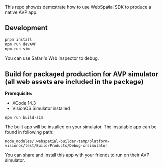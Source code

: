 This repo showes demostrate how to use WebSpatial SDK to produce a native AVP app.

## Development

```bash
pnpm install
npm run devAVP
npm run sim
```

You can use Safari's Web Inspector to debug.

## Build for packaged production for AVP simulator (all web assets are included in the package)

**Prerequisite:**

- XCode 14.3
- VisionOS Simulator installed

```
npm run build-sim
```

The built app will be installed on your simulator.
The instalable app can be found in following path:

```
node_modules/.webspatial-builder-temp/platform-visionos/test/Build/Products/Debug-xrsimulator
```

You can share and install this app with your friends to run on their AVP simulator.
